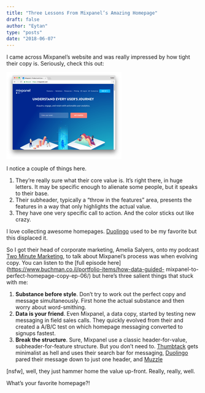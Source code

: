```yaml
---
title: "Three Lessons From Mixpanel’s Amazing Homepage"
draft: false
author: "Eytan"
type: "posts"
date: "2018-06-07"
---
```

I came across Mixpanel’s website and was really impressed by how tight their
copy is. Seriously, check this out:

![](three-lessons-from-mixpanels-amazing-homepage.png)

I notice a couple of things here.

  1. They’re really sure what their core value is. It’s right there, in huge letters. It may be specific enough to alienate some people, but it speaks to their base.
  2. Their subheader, typically a “throw in the features” area, presents the features in a way that only highlights the actual value.
  3. They have one very specific call to action. And the color sticks out like crazy.

I love collecting awesome homepages. [Duolingo](http://duolingo.com/) used to
be my favorite but this displaced it.

So I got their head of corporate marketing, Amelia Salyers, onto my podcast
[Two Minute Marketing](https://www.buchman.co.il/two-minute-marketing/), to
talk about Mixpanel’s process was when evolving copy. You can listen to the
[full episode here](https://www.buchman.co.il/portfolio-items/how-data-guided-
mixpanel-to-perfect-homepage-copy-ep-06/) but here’s three salient things that
stuck with me:

  1. **Substance before style**. Don’t try to work out the perfect copy and message simultaneously. First hone the actual substance and then worry about word-smithing.
  2. **Data is your friend**. Even Mixpanel, a data copy, started by testing new messaging in field sales calls. They quickly evolved from their and created a A/B/C test on which homepage messaging converted to signups fastest.
  3. **Break the structure**. Sure, Mixpanel use a classic header-for-value, subheader-for-feature structure. But you don’t need to. [Thumbtack](https://www.thumbtack.com/) gets minimalist as hell and uses their search bar for messaging, [Duolingo](http://duolingo.com/) pared their message down to just one header, and [Muzzle](https://muzzleapp.com/)

[nsfw], well, they just hammer home the value up-front. Really, really, well.

What’s your favorite homepage?!

